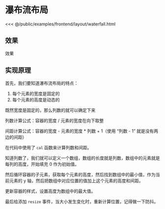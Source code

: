 # 瀑布流布局

<<< @/public/examples/frontend/layout/waterfall.html

## 效果

<mylink href="/examples/frontend/layout/waterfall.html">效果</mylink>

## 实现原理

首先，我们要知道瀑布流布局的特点：

1. 每个元素的宽度是固定的
2. 每个元素的高度是动态的

既然宽度是固定的，那么列数的就可以确定下来

列数计算公式：容器的宽度 / 元素的宽度在向下取整

间距计算公式：容器的宽度 - 元素的宽度 \* 列数 + 1（使用 “列数 - 1” 就是没有两边的间距）

在代码中使用了 `cal` 函数来计算列数和间距。

知道列数了，我们就可以定义一个数组，数组的长度就是列数，数组中的元素就是每列的高度，开始填充 0 作为初始值。

然后循环容器的子元素，获取每个元素的高度，然后找到数组中的最小值，作为当前元素的 y 轴，然后把数组中对应位置的值加上这个元素的高度和间距。

更新容器的样式，设置高度为数组中的最大值。

最后给添加 `resize` 事件，当大小发生变化时，重新计算位置，记得做一下防抖。

